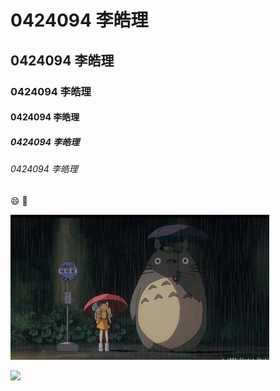 # 0424094 李皓理
## 0424094 李皓理
### 0424094 李皓理
#### 0424094 李皓理
##### 0424094 李皓理
###### 0424094 李皓理

:smile:
:date:

![](龍貓.jpg "龍貓")


[![](https://img.youtube.com/vi/A7nRRrFzt0U/0.jpg)](https://www.youtube.com/watch?v=A7nRRrFzt0U "龍貓")
